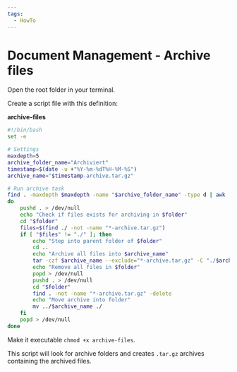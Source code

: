 ```yaml
---
tags:
  - HowTo
---
```

# Document Management - Archive files

Open the root folder in your terminal.

Create a script file with this definition:

**archive-files**

```bash
#!/bin/bash
set -e

# Settings
maxdepth=5
archive_folder_name="Archiviert"
timestamp=$(date -u +"%Y-%m-%dT%H-%M-%S")
archive_name="$timestamp-archive.tar.gz"

# Run archive task
find . -maxdepth $maxdepth -name "$archive_folder_name" -type d | awk '{print length($0), $0}' | sort -nr |  cut -d" " -f2- | while read folder
do
    pushd . > /dev/null
    echo "Check if files exists for archiving in $folder"
    cd "$folder"
    files=$(find ./ -not -name "*-archive.tar.gz")    
    if [ "$files" != "./" ]; then
    	echo "Step into parent folder of $folder"
        cd ..
        echo "Archive all files into $archive_name"
        tar -czf $archive_name --exclude="*-archive.tar.gz" -C "./$archive_folder_name" .
        echo "Remove all files in $folder"
        popd > /dev/null
        pushd . > /dev/null
        cd "$folder"
        find . -not -name "*-archive.tar.gz" -delete
        echo "Move archive into folder"
        mv ../$archive_name ./
    fi
    popd > /dev/null
done
```

Make it executable `chmod +x archive-files`.

This script will look for archive folders and creates `.tar.gz` archives containing the archived files.